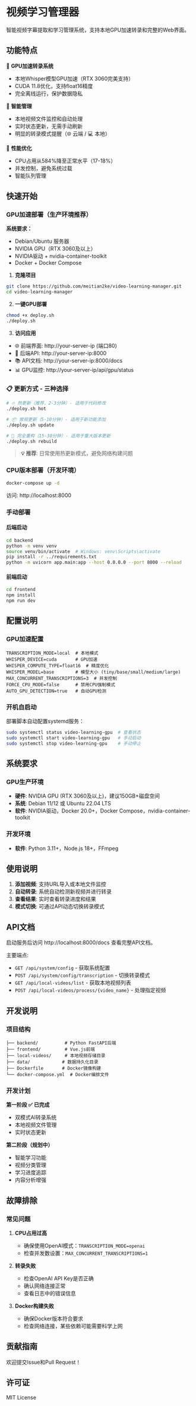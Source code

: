 # 视频学习管理器

智能视频字幕提取和学习管理系统，支持本地GPU加速转录和完整的Web界面。

## 功能特点

🚀 **GPU加速转录系统**
- 本地Whisper模型GPU加速（RTX 3060完美支持）
- CUDA 11.8优化，支持float16精度
- 完全离线运行，保护数据隐私

📱 **智能管理**
- 本地视频文件监控和自动处理
- 实时状态更新，无需手动刷新
- 明显的转录模式提醒（🌐 云端 / 💻 本地）

🎯 **性能优化**
- CPU占用从584%降至正常水平（17-18%）
- 并发控制，避免系统过载
- 智能队列管理

## 快速开始

### GPU加速部署（生产环境推荐）

**系统要求：**
- Debian/Ubuntu 服务器
- NVIDIA GPU（RTX 3060及以上）
- NVIDIA驱动 + nvidia-container-toolkit
- Docker + Docker Compose

1. **克隆项目**
```bash
git clone https://github.com/meitian2ke/video-learning-manager.git
cd video-learning-manager
```

2. **一键GPU部署**
```bash
chmod +x deploy.sh
./deploy.sh
```

3. **访问应用**
- 🌐 前端界面: http://your-server-ip (端口80)
- 🔧 后端API: http://your-server-ip:8000
- 📚 API文档: http://your-server-ip:8000/docs
- 📊 GPU监控: http://your-server-ip/api/gpu/status

### 📋 更新方式 - 三种选择

```bash
# 🔥 热更新（推荐，2-3分钟）- 适用于代码修改
./deploy.sh hot

# 📦 常规更新（5-10分钟）- 适用于新功能添加  
./deploy.sh update

# 🔧 完全重构（15-30分钟）- 适用于重大版本更新
./deploy.sh rebuild
```

> **💡 推荐**: 日常使用热更新模式，避免网络构建问题

### CPU版本部署（开发环境）

```bash
docker-compose up -d
```

访问: http://localhost:8000

### 手动部署

#### 后端启动
```bash
cd backend
python -m venv venv
source venv/bin/activate  # Windows: venv\Scripts\activate
pip install -r ../requirements.txt
python -m uvicorn app.main:app --host 0.0.0.0 --port 8000 --reload
```

#### 前端启动
```bash
cd frontend
npm install
npm run dev
```

## 配置说明

### GPU加速配置
```env
TRANSCRIPTION_MODE=local  # 本地模式
WHISPER_DEVICE=cuda       # GPU加速
WHISPER_COMPUTE_TYPE=float16  # 精度优化
WHISPER_MODEL=base        # 模型大小 (tiny/base/small/medium/large)
MAX_CONCURRENT_TRANSCRIPTIONS=3  # 并发控制
FORCE_CPU_MODE=false      # 禁用CPU强制模式
AUTO_GPU_DETECTION=true   # 自动GPU检测
```

### 开机自启动
部署脚本自动配置systemd服务：
```bash
sudo systemctl status video-learning-gpu  # 查看状态
sudo systemctl start video-learning-gpu   # 手动启动
sudo systemctl stop video-learning-gpu    # 手动停止
```

## 系统要求

### GPU生产环境
- **硬件**: NVIDIA GPU (RTX 3060及以上)，建议150GB+磁盘空间
- **系统**: Debian 11/12 或 Ubuntu 22.04 LTS
- **软件**: NVIDIA驱动，Docker 20.0+，Docker Compose，nvidia-container-toolkit

### 开发环境
- **软件**: Python 3.11+，Node.js 18+，FFmpeg

## 使用说明

1. **添加视频**: 支持URL导入或本地文件监控
2. **自动转录**: 系统自动检测新视频并进行转录
3. **查看结果**: 实时查看转录进度和结果
4. **模式切换**: 可通过API动态切换转录模式

## API文档

启动服务后访问 http://localhost:8000/docs 查看完整API文档。

主要端点:
- `GET /api/system/config` - 获取系统配置
- `POST /api/system/config/transcription` - 切换转录模式
- `GET /api/local-videos/list` - 获取本地视频列表
- `POST /api/local-videos/process/{video_name}` - 处理指定视频

## 开发说明

### 项目结构
```
├── backend/          # Python FastAPI后端
├── frontend/         # Vue.js前端
├── local-videos/     # 本地视频存储目录
├── data/            # 数据持久化目录
├── Dockerfile       # Docker镜像构建
└── docker-compose.yml  # Docker编排文件
```

### 开发计划

**第一阶段 ✅ 已完成**
- 双模式AI转录系统
- 本地视频文件管理
- 实时状态更新

**第二阶段（规划中）**
- 智能学习功能
- 视频分类管理
- 学习进度追踪
- 内容分析增强

## 故障排除

### 常见问题

1. **CPU占用过高**
   - 确保使用OpenAI模式：`TRANSCRIPTION_MODE=openai`
   - 检查并发数设置：`MAX_CONCURRENT_TRANSCRIPTIONS=1`

2. **转录失败**
   - 检查OpenAI API Key是否正确
   - 确认网络连接正常
   - 查看日志中的错误信息

3. **Docker构建失败**
   - 确保Docker版本符合要求
   - 检查网络连接，某些依赖可能需要科学上网

## 贡献指南

欢迎提交Issue和Pull Request！

## 许可证

MIT License